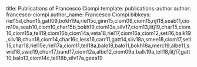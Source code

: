 title: Publications of Francesco Ciompi
template: publications-author
author: francesco-ciompi
author_name: Francesco Ciompi
bibkeys: riel15d,chun15,gatt09,bokh19a,riel15c,ginn15,ciom09,ciom15,rijt18,seab11,ciom10a,seab10,ciom10,char15b,bokh19,ciom13a,silv17,ciom13,litj19,char15,ciom16,ciom15a,tell19,ciom16b,ciom14a,veta18,riel17,ciom16a,ciom12,seti16,balk19,silv18,chun18,ciom14,char16c,less16,carr11,gatt14,silv18a,smee18,ciom17,seti15,char18,riel15e,riel17a,ciom11,tell18a,balo18,balo11,bokh18a,merc19,albe11,swid18,swid19,chun17,band17,ciom12a,albe12,ciom09a,balk19a,tell18,litj17,gatt10,balo13,ciom14c,tell18b,silv17a,gees19